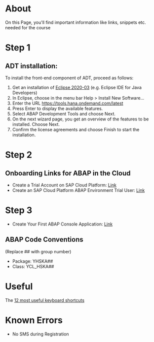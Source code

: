 # About

On this Page, you'll find important information like links, snippets etc. needed for the course

# Step 1

## ADT installation:
To install the front-end component of ADT, proceed as follows:
1. Get an installation of [Eclipse 2020-03](https://www.eclipse.org/downloads/packages/release/2020-03/r) (e.g. Eclipse IDE for Java Developers)
2. In Eclipse, choose in the menu bar Help > Install New Software...
3. Enter the URL <https://tools.hana.ondemand.com/latest>
4. Press Enter to display the available features.
5. Select ABAP Development Tools and choose Next.
6. On the next wizard page, you get an overview of the features to be installed. Choose Next.
7. Confirm the license agreements and choose Finish to start the installation.
<!-- Quelle: https://tools.hana.ondemand.com/#abap -->

# Step 2

## Onboarding Links for ABAP in the Cloud
* Create a Trial Account on SAP Cloud Platform: [Link](https://developers.sap.com/tutorials/hcp-create-trial-account.html)
* Create an SAP Cloud Platform ABAP Environment Trial User: [Link](https://developers.sap.com/tutorials/abap-environment-trial-onboarding.html)

# Step 3

* Create Your First ABAP Console Application: [Link](https://developers.sap.com/tutorials/abap-environment-console-application.html)

## ABAP Code Conventions
(Replace ## with group number)
* Package: YHSKA##
* Class: YCL_HSKA##

# Useful
The [12 most useful keyboard shortcuts](https://soschlegel.github.io/abap_hska/ABAP_Shortcuts.html)

# Known Errors
* No SMS during Registration

